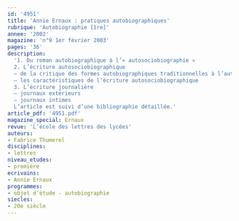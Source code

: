 ```yaml
---
id: '4951'
title: 'Annie Ernaux : pratiques autobiographiques'
rubrique: 'Autobiographie [1re]'
annee: '2002'
magazine: 'n°9 1er février 2003'
pages: '36'
description: 
  '1. Du roman autobiographique à l’« autosociobiographie »
  2. L’écriture autosociobiographique
  – de la critique des formes autobiographiques traditionnelles à l’autosociobiographie
  – les caractéristiques de l’écriture autosociobiographique
  3. L’écriture journalière
  – journaux extérieurs
  – journaux intimes
  L’article est suivi d’une bibliographie détaillée.'
article_pdf: '4951.pdf'
magazine_special: Ernaux
revue: 'L’école des lettres des lycées'
auteurs:
- Fabrice Thumerel
disciplines:
- lettres
niveau_etudes:
- première
ecrivains:
- Annie Ernaux
programmes:
- objet d’étude - autobiographie
siecles:
- 20e siècle
---
```

